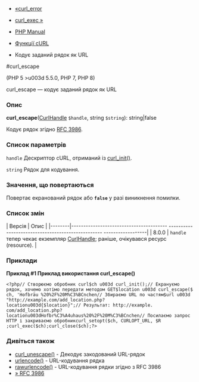 - [«curl_error](function.curl-error.md)
- [curl_exec »](function.curl-exec.md)

- [PHP Manual](index.md)
- [Функції cURL](ref.curl.md)
- Кодує заданий рядок як URL

#curl_escape

(PHP 5 \>u003d 5.5.0, PHP 7, PHP 8)

curl_escape — кодує заданий рядок як URL

### Опис

**curl_escape**([CurlHandle](class.curlhandle.md) `$handle`, string
`$string`): string\|false

Кодує рядок згідно [RFC 3986](http://www.faqs.org/rfcs/rfc3986).

### Список параметрів

`handle`
Дескриптор cURL, отриманий із [curl_init()](function.curl-init.md).

`string`
Рядок для кодування.

### Значення, що повертаються

Повертає екранований рядок або **`false`** у разі виникнення
помилки.

### Список змін

| Версія | Опис |
|--------|---------------------------------------- -------------------------------------------------- ------------------|
| 8.0.0 | `handle` тепер чекає екземпляр [CurlHandle](class.curlhandle.md); раніше, очікувався ресурс (resource). |

### Приклади

**Приклад #1 Приклад використання **curl_escape()****

` <?php// Створюємо обробник curl$ch u003d curl_init();// Екрануємо рядок, хочемо хотімо передати методом GET$location u003d curl_escape($ch, 'Hofbräu %20%2F%20M%C3%BCnchen// Збираємо URL по частям$url u003d "http://example.com/add_location.php?locationu003d{$location}";// Результат: http://example. com/add_location.php?locationu003dHofbr%C3%A4uhaus%20%2F%20M%C3%BCnchen// Посилаємо запрос HTTP і закриваємо обробникcurl_setopt($ch, CURLOPT_URL, $R ;curl_exec($ch);curl_close($ch);?> `

### Дивіться також

- [curl_unescape()](function.curl-unescape.md) - Декодує
закодований URL-рядок
- [urlencode()](function.urlencode.md) - URL-кодування рядка
- [rawurlencode()](function.rawurlencode.md) - URL-кодування
рядки згідно з RFC 3986
- [» RFC 3986](http://www.faqs.org/rfcs/rfc3986)
